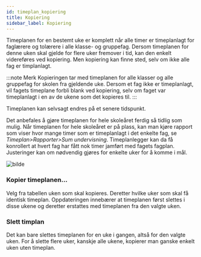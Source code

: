 ```yaml
---
id: timeplan_kopiering
title: Kopiering
sidebar_label: Kopiering
---
```

Timeplanen for en bestemt uke er komplett når alle timer er timeplanlagt for faglærere og tolærere i alle klasse- og gruppefag.
Dersom timeplanen for denne uken skal gjelde for flere uker fremover i tid, kan den enkelt videreføres ved kopiering. Men kopiering kan finne sted, selv om ikke alle fag er timplanlagt.

:::note Merk
Kopieringen tar med timeplanen for alle klasser og alle gruppefag for skolen fra gjeldende uke. Dersom et fag ikke er timeplanlagt, vil fagets timeplane forbli blank ved kopiering, selv om faget var timeplanlagt i en av de ukene som det kopieres til. 
:::

Timeplanen kan selvsagt endres på et senere tidspunkt.

Det anbefales å gjøre timeplanen for hele skoleåret ferdig så tidlig som mulig. Når timeplanen for hele skoleåret er på plass, kan man kjøre rapport som viser hvor mange timer som er timeplanlagt i det enkelte fag, se _Timeplan>Rapporter>Sum undervisning_. Timeplanlegger kan da få konrollert at hvert fag har fått nok timer jamført med fagets fagplan. Justeringer kan om nødvendig gjøres for enkelte uker for å komme i mål.

![bilde](https://user-images.githubusercontent.com/80097133/200818436-e089e72c-65f7-4c7d-985f-d263f6522d9c.png)

### Kopier timeplanen...
Velg fra  tabellen uken som skal kopieres. Deretter hvilke uker som skal få identisk timeplan. Oppdateringen innebærer at timeplanen først slettes i disse ukene og deretter erstattes med timeplanen fra den valgte uken.

### Slett timplan
Det kan bare slettes timeplanen for en uke i gangen, altså for den valgte uken. For å slette flere uker, kanskje alle ukene, kopierer man ganske enkelt uken uten timeplan.
